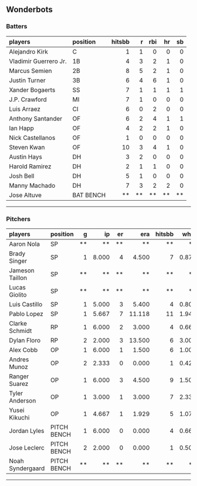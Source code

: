 ## Wonderbots

### Batters

 
|players               |position  | hitsbb|  r| rbi| hr| sb| 
|:---------------------|:---------|------:|--:|---:|--:|--:| 
|Alejandro Kirk        |C         |      1|  1|   0|  0|  0| 
|Vladimir Guerrero Jr. |1B        |      4|  3|   2|  1|  0| 
|Marcus Semien         |2B        |      8|  5|   2|  1|  0| 
|Justin Turner         |3B        |      6|  4|   6|  1|  0| 
|Xander Bogaerts       |SS        |      7|  1|   1|  1|  1| 
|J.P. Crawford         |MI        |      7|  1|   0|  0|  0| 
|Luis Arraez           |CI        |      6|  0|   2|  0|  0| 
|Anthony Santander     |OF        |      6|  2|   4|  1|  1| 
|Ian Happ              |OF        |      4|  2|   2|  1|  0| 
|Nick Castellanos      |OF        |      1|  0|   0|  0|  0| 
|Steven Kwan           |OF        |     10|  3|   4|  1|  0| 
|Austin Hays           |DH        |      3|  2|   0|  0|  0| 
|Harold Ramirez        |DH        |      2|  1|   1|  0|  0| 
|Josh Bell             |DH        |      5|  1|   0|  0|  0| 
|Manny Machado         |DH        |      7|  3|   2|  2|  0| 
|Jose Altuve           |BAT BENCH |     **| **|  **| **| **| 


* * *

### Pitchers

 
|players          |position    |  g|    ip| er|    era| hitsbb|  whip| so|  w| sv| 
|:----------------|:-----------|--:|-----:|--:|------:|------:|-----:|--:|--:|--:| 
|Aaron Nola       |SP          | **|    **| **|     **|     **|    **| **| **| **| 
|Brady Singer     |SP          |  1| 8.000|  4|  4.500|      7| 0.875|  4|  1|  0| 
|Jameson Taillon  |SP          | **|    **| **|     **|     **|    **| **| **| **| 
|Lucas Giolito    |SP          | **|    **| **|     **|     **|    **| **| **| **| 
|Luis Castillo    |SP          |  1| 5.000|  3|  5.400|      4| 0.800|  5|  0|  0| 
|Pablo Lopez      |SP          |  1| 5.667|  7| 11.118|     11| 1.941|  7|  0|  0| 
|Clarke Schmidt   |RP          |  1| 6.000|  2|  3.000|      4| 0.667|  8|  1|  0| 
|Dylan Floro      |RP          |  2| 2.000|  3| 13.500|      6| 3.000|  2|  0|  0| 
|Alex Cobb        |OP          |  1| 6.000|  1|  1.500|      6| 1.000|  5|  0|  0| 
|Andres Munoz     |OP          |  2| 2.333|  0|  0.000|      1| 0.429|  4|  0|  0| 
|Ranger Suarez    |OP          |  1| 6.000|  3|  4.500|      9| 1.500|  3|  0|  0| 
|Tyler Anderson   |OP          |  1| 3.000|  1|  3.000|      7| 2.333|  5|  0|  0| 
|Yusei Kikuchi    |OP          |  1| 4.667|  1|  1.929|      5| 1.071|  4|  0|  0| 
|Jordan Lyles     |PITCH BENCH |  1| 6.000|  0|  0.000|      4| 0.667|  4|  0|  0| 
|Jose Leclerc     |PITCH BENCH |  2| 2.000|  0|  0.000|      1| 0.500|  2|  0|  0| 
|Noah Syndergaard |PITCH BENCH | **|    **| **|     **|     **|    **| **| **| **| 


* * *


